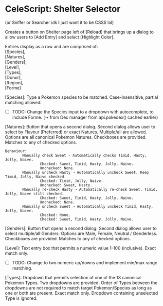 # CeleScript: Shelter Selector  
(or Sniffer or Searcher idk I just want it to be CSSS lol)  

Creates a button on Shelter page left of \[Reload] that brings up a dialog to allow users to \[Add Entry] and select \[Highlight Color].  

Entries display as a row and are comprised of:  
\[Species],  
\[Natures],   
\[Genders],  
\[Level],  
\[Types],  
\[Donor],  
\[Region],  
\[Forme]  

\[Species]: Type a Pokemon species to be matched. Case-insensitive, partial matching allowed.  
- [ ] TODO: Change the Species input to a dropdown with autocomplete, to include Forme. (➝ from Dex manager from api.pokedex() cached earlier)

\[Natures]: Button that opens a second dialog. Second dialog allows user to select by Flavour (Preferred) or exact Natures. Multiple/all are allowed. Options are all canonical Pokemon Natures. Checkboxes are provided. Matches to any of checked options.  
<pre><code>Behaviour: 
        Manually check Sweet ➝ Automatically checks Timid, Hasty, Jolly, Naive.  
                Checked: Sweet, Timid, Hasty, Jolly, Naive.  
                Unchecked: None.  
        Manually uncheck Hasty ➝ Automatically uncheck Sweet. Keep Timid, Jolly, Naive checked.  
                Checked: Timid, Jolly, Naive.  
                Unchecked: Sweet, Hasty.  
        Manually re-check Hasty ➝ Automatically re-check Sweet. Timid, Jolly, Naive still checked.  
                Checked: Sweet, Timid, Hasty, Jolly, Naive.  
                Unchecked: None.  
        Manually uncheck Sweet ➝ Automatically uncheck Timid, Hasty, Jolly, Naive.  
                Checked: None.  
                Checked: Sweet, Timid, Hasty, Jolly, Naive.</code></pre>

\[Genders]: Button that opens a second dialog. Second dialog allows user to select multiple/all Genders. Options are Male, Female, Neutral / Genderless. Checkboxes are provided. Matches to any of checked options.  

\[Level]: Text entry box that permits a numeric value 1-100 (inclusive). Exact match only.  
- [ ] TODO: Change to two numeric up/downs and implement min/max range matching.

\[Types]: Dropdown that permits selection of one of the 18 canonical Pokemon Types. Two dropdowns are provided. Order of Types between the dropdowns are not required to match target Pokemon/Species as long as one or both are present. Exact match only. Dropdown containing unselected Type is ignored.  

